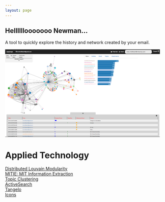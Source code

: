 ```yaml
---
layout: page
---
```


## Hellllllooooooo Newman...
A tool to quickly explore the history and network created by your email.

<img class="expandable" alt="Screenshot" src="img/newman_home.png">  

# Applied Technology
[Distributed Louvain Modularity](https://github.com/Sotera/distributed-louvain-modularity)  
[MITIE: MIT Information Extraction](https://github.com/mitll/MITIE)  
[Topic Clustering](https://github.com/mitll/topic-clustering)  
[ActiveSearch](https://github.com/AutonlabCMU/ActiveSearch)  
[Tangelo](http://tangelo.kitware.com)  
[Icons](https://www.iconfinder.com/iconsets/document-icons-2)  

